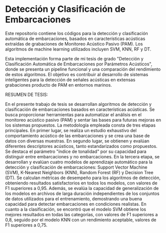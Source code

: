 # Detección y Clasificación de Embarcaciones

Este repositorio contiene los códigos para la detección y clasificación automática de embarcaciones, basados en características acústicas extraídas de grabaciones de Monitoreo Acústico Pasivo (PAM). Los algoritmos de machine learning utilizados incluyen SVM, KNN, RF y DT.

Esta implementación forma parte de mi tesis de grado "Detección y Clasificación Automática de Embarcaciones por Parámetros Acústicos", donde se presenta un pipeline funcional y una comparación del rendimiento de estos algoritmos. El objetivo es contribuir al desarrollo de sistemas inteligentes para la detección de señales acústicas en extensas grabaciones producto de PAM en entornos marinos.

RESUMEN DE TESIS:

En el presente trabajo de tesis se desarrollan algoritmos de detección y clasificación de embarcaciones basados en características acústicas. Se busca proporcionar herramientas para automatizar el análisis en el monitoreo acústico pasivo (PAM) y sentar las bases para futuras mejoras en los sistemas propuestos.
La metodología empleada consta de tres etapas principales. En primer lugar, se realiza un estudio exhaustivo del comportamiento acústico de las embarcaciones y se crea una base de datos con diversas muestras. En segundo lugar, se obtienen y evalúan diferentes descriptores acústicos, tanto estandarizados como propuestos. Se destaca el parámetro "índice de tonalidad" por su capacidad para distinguir entre embarcaciones y no embarcaciones.
En la tercera etapa, se desarrollan y evalúan cuatro modelos de aprendizaje automático para la detección y clasificación de embarcaciones: Support Vector Machine (SVM), K-Nearest Neighbors (KNN), Random Forest (RF) y Decision Tree (DT). Se calculan métricas de desempeño para los algoritmos de detección, obteniendo resultados satisfactorios en todos los modelos, con valores de F1 superiores a 0,95. Además, se evalúa la capacidad de generalización de los modelos en archivos de larga duración independientes de los conjuntos de datos utilizados para el entrenamiento, demostrando una buena capacidad para detectar embarcaciones en condiciones realistas.
En cuanto a la clasificación, se encontró que el modelo SVM obtiene los mejores resultados en todas las categorías, con valores de F1 superiores a 0,8, seguido por el modelo KNN con un rendimiento aceptable, valores de F1 superiores a 0,75.
